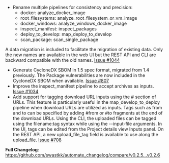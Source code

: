 - Rename multiple pipelines for consistency and precision:
  - docker: analyze_docker_image
  - root_filesystems: analyze_root_filesystem_or_vm_image
  - docker_windows: analyze_windows_docker_image
  - inspect_manifest: inspect_packages
  - deploy_to_develop: map_deploy_to_develop
  - scan_package: scan_single_package

A data migration is included to facilitate the migration of existing data. Only the new names are available in the web UI but the REST API and CLI are backward compatible with the old names. [Issue #1044](https://github.com/nexB/scancode.io/issues/1044)

- Generate CycloneDX SBOM in 1.5 spec format, migrated from 1.4 previously. The Package vulnerabilities are now included in the CycloneDX SBOM when available. [Issue #807](https://github.com/nexB/scancode.io/issues/807)
- Improve the inspect_manifest pipeline to accept archives as inputs. [Issue #1034](https://github.com/nexB/scancode.io/issues/1034)
- Add support for tagging download URL inputs using the # section of URLs. 
  This feature is particularly useful in the map_develop_to_deploy pipeline when download URLs are utilized as inputs. Tags such as from and to can be specified by adding #from or #to fragments at the end of the download URLs. Using the CLI, the uploaded files can be tagged using the filename:tag syntax while using the --input-file arguments. In the UI, tags can be edited from the Project details view Inputs panel. On the REST API, a new upload_file_tag field is available to use along the upload_file. [Issue #708](https://github.com/nexB/scancode.io/issues/708)

**Full Changelog**: https://github.com/swastkk/automate_changelog/compare/v0.2.5...v0.2.6

